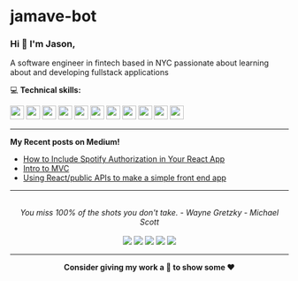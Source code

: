 # jamave-bot


### Hi 👋 I'm Jason,

A software engineer in fintech based in NYC passionate about learning about and developing fullstack applications

💻   **Technical skills:**

<p>
<img src="https://cdn.jsdelivr.net/gh/devicons/devicon/icons/html5/html5-original.svg" height=25px width=25px/>
<img src="https://cdn.jsdelivr.net/gh/devicons/devicon/icons/css3/css3-original.svg" height=25px width=25px/>
<img src="https://cdn.jsdelivr.net/gh/devicons/devicon/icons/javascript/javascript-plain.svg" height=25px width=25px/>
<img src="https://cdn.jsdelivr.net/gh/devicons/devicon/icons/react/react-original.svg" height=25px width=25px/>
<img src="https://cdn.jsdelivr.net/gh/devicons/devicon/icons/ruby/ruby-original.svg" height=25px width=25px/>
<img src="https://cdn.jsdelivr.net/gh/devicons/devicon/icons/rails/rails-plain.svg" height=25px width=25px/>
<img src="https://cdn.jsdelivr.net/gh/devicons/devicon/icons/postgresql/postgresql-plain.svg" height=25px width=25px/>
<img src="https://cdn.jsdelivr.net/gh/devicons/devicon/icons/git/git-original.svg" height=25px width=25px />
<img src="https://cdn.jsdelivr.net/gh/devicons/devicon/icons/apple/apple-original.svg" height=25px width=25px />
<img src="https://cdn.jsdelivr.net/gh/devicons/devicon/icons/visualstudio/visualstudio-plain.svg"  height=25px width=25px>
<img src="https://cdn.jsdelivr.net/gh/devicons/devicon/icons/heroku/heroku-original.svg" height=25px width=25px/>
</p>
<hr>

<b>My Recent posts on Medium!</b>

- [How to Include Spotify Authorization in Your React App](https://javascript.plainenglish.io/how-to-include-spotify-authorization-in-your-react-app-577b63138fd7)
- [Intro to MVC](https://jamave777.medium.com/intro-to-mvc-676971de0f89)
- [Using React/public APIs to make a simple front end app](https://jamave777.medium.com/using-react-public-apis-to-make-a-simple-front-end-app-a54980d74d2d)
<hr>



<p align="center">
   <br>
   <i>You miss 100% of the shots you don't take. - Wayne Gretzky - Michael Scott</i>
   <br>
<br>
<a target="_blank" href="http://jasonvelarde.com/"><img src="https://img.shields.io/badge/Portfolio-9ecfd1?style=for-the-badge&logo=appveyor?logo"></img></a>
<a target="_blank" href="https://www.linkedin.com/in/jason-m-velarde-093295220/"><img src="https://img.shields.io/badge/-LinkedIn-0077B5?style=for-the-badge&logo=Linkedin&logoColor=white"></img></a>
<a target="_blank" href="mailto:jamave777@gmail.com"><img src="https://img.shields.io/badge/-Gmail-D14836?style=for-the-badge&logo=Gmail&logoColor=white"></img></a>
<a target="_blank" href="https://jamave777.medium.com/"><img src="https://img.shields.io/badge/-Medium-12100E?style=for-the-badge&logo=Medium&logoColor=white"></img></a>
<a target="_blank" href="https://twitter.com/Bobert_Boo"><img src="https://img.shields.io/badge/-Twitter-1DA1F2?style=for-the-badge&logo=Twitter&logoColor=white"></img></a>
<hr>

</p>       
<p align="center">
	<strong>Consider giving my work a 🌟 to show some ♥</strong>
</p>
